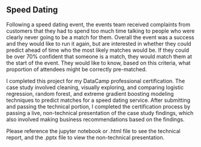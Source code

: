 ## Speed Dating

Following a speed dating event, the events team received complaints from customers that they had to spend too much time talking to people who were clearly never going to be a match for them. Overall the event was a success and they would like to run it again, but are interested in whether they could predict ahead of time who the most likely matches would be. If they could be over 70% confident that someone is a match, they would match them at the start of the event. They would like to know, based on this criteria, what proportion of attendees might be correctly pre-matched. 

I completed this project for my DataCamp professional certification.  The case study involved cleaning, visually exploring, and comparing logistic regression, random forest, and extreme gradient boosting modeling techniques to predict matches for a speed dating service.  After submitting and passing the technical portion, I completed the certification process by passing a live, non-technical presentation of the case study findings, which also involved making business recommendations based on the findings.  

Please reference the jupyter notebook or .html file to see the technical report, and the .pptx file to view the non-technical presentation.
